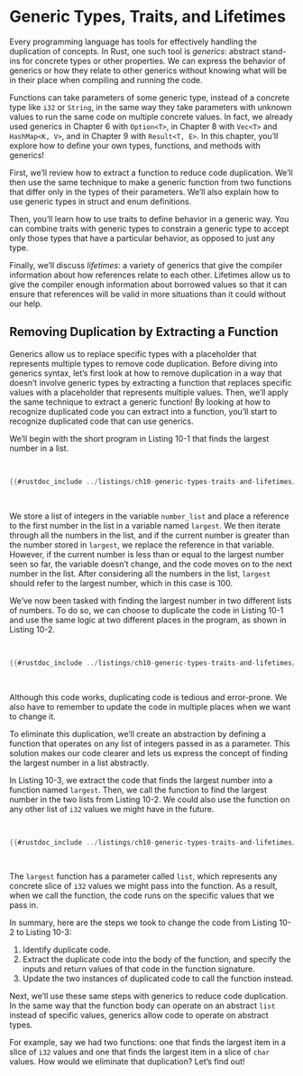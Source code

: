# Generic Types, Traits, and Lifetimes

Every programming language has tools for effectively handling the duplication
of concepts. In Rust, one such tool is _generics_: abstract stand-ins for
concrete types or other properties. We can express the behavior of generics or
how they relate to other generics without knowing what will be in their place
when compiling and running the code.

Functions can take parameters of some generic type, instead of a concrete type
like `i32` or `String`, in the same way they take parameters with unknown
values to run the same code on multiple concrete values. In fact, we already
used generics in Chapter 6 with `Option<T>`, in Chapter 8 with `Vec<T>` and
`HashMap<K, V>`, and in Chapter 9 with `Result<T, E>`. In this chapter, you’ll
explore how to define your own types, functions, and methods with generics!

First, we’ll review how to extract a function to reduce code duplication. We’ll
then use the same technique to make a generic function from two functions that
differ only in the types of their parameters. We’ll also explain how to use
generic types in struct and enum definitions.

Then, you’ll learn how to use traits to define behavior in a generic way. You
can combine traits with generic types to constrain a generic type to accept
only those types that have a particular behavior, as opposed to just any type.

Finally, we’ll discuss _lifetimes_: a variety of generics that give the
compiler information about how references relate to each other. Lifetimes allow
us to give the compiler enough information about borrowed values so that it can
ensure that references will be valid in more situations than it could without
our help.

## Removing Duplication by Extracting a Function

Generics allow us to replace specific types with a placeholder that represents
multiple types to remove code duplication. Before diving into generics syntax,
let’s first look at how to remove duplication in a way that doesn’t involve
generic types by extracting a function that replaces specific values with a
placeholder that represents multiple values. Then, we’ll apply the same
technique to extract a generic function! By looking at how to recognize
duplicated code you can extract into a function, you’ll start to recognize
duplicated code that can use generics.

We’ll begin with the short program in Listing 10-1 that finds the largest
number in a list.

<Listing number="10-1" file-name="src/main.rs" caption="Finding the largest number in a list of numbers">

```rust
{{#rustdoc_include ../listings/ch10-generic-types-traits-and-lifetimes/listing-10-01/src/main.rs:here}}
```

</Listing>

We store a list of integers in the variable `number_list` and place a reference
to the first number in the list in a variable named `largest`. We then iterate
through all the numbers in the list, and if the current number is greater than
the number stored in `largest`, we replace the reference in that variable.
However, if the current number is less than or equal to the largest number seen
so far, the variable doesn’t change, and the code moves on to the next number
in the list. After considering all the numbers in the list, `largest` should
refer to the largest number, which in this case is 100.

We’ve now been tasked with finding the largest number in two different lists of
numbers. To do so, we can choose to duplicate the code in Listing 10-1 and use
the same logic at two different places in the program, as shown in Listing 10-2.

<Listing number="10-2" file-name="src/main.rs" caption="Code to find the largest number in *two* lists of numbers">

```rust
{{#rustdoc_include ../listings/ch10-generic-types-traits-and-lifetimes/listing-10-02/src/main.rs}}
```

</Listing>

Although this code works, duplicating code is tedious and error-prone. We also
have to remember to update the code in multiple places when we want to change
it.

To eliminate this duplication, we’ll create an abstraction by defining a
function that operates on any list of integers passed in as a parameter. This
solution makes our code clearer and lets us express the concept of finding the
largest number in a list abstractly.

In Listing 10-3, we extract the code that finds the largest number into a
function named `largest`. Then, we call the function to find the largest number
in the two lists from Listing 10-2. We could also use the function on any other
list of `i32` values we might have in the future.

<Listing number="10-3" file-name="src/main.rs" caption="Abstracted code to find the largest number in two lists">

```rust
{{#rustdoc_include ../listings/ch10-generic-types-traits-and-lifetimes/listing-10-03/src/main.rs:here}}
```

</Listing>

The `largest` function has a parameter called `list`, which represents any
concrete slice of `i32` values we might pass into the function. As a result,
when we call the function, the code runs on the specific values that we pass
in.

In summary, here are the steps we took to change the code from Listing 10-2 to
Listing 10-3:

1. Identify duplicate code.
1. Extract the duplicate code into the body of the function, and specify the
   inputs and return values of that code in the function signature.
1. Update the two instances of duplicated code to call the function instead.

Next, we’ll use these same steps with generics to reduce code duplication. In
the same way that the function body can operate on an abstract `list` instead
of specific values, generics allow code to operate on abstract types.

For example, say we had two functions: one that finds the largest item in a
slice of `i32` values and one that finds the largest item in a slice of `char`
values. How would we eliminate that duplication? Let’s find out!
